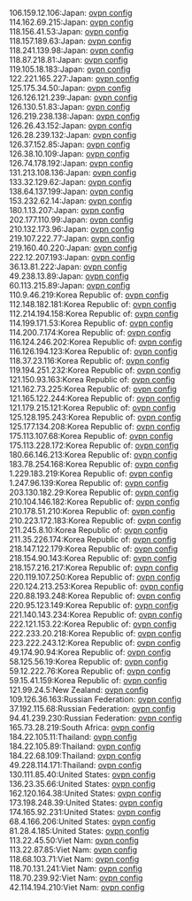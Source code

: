 106.159.12.106:Japan: [ovpn config](vpn/106_159_12_106.ovpn)  
114.162.69.215:Japan: [ovpn config](vpn/114_162_69_215.ovpn)  
118.156.41.53:Japan: [ovpn config](vpn/118_156_41_53.ovpn)  
118.157.189.63:Japan: [ovpn config](vpn/118_157_189_63.ovpn)  
118.241.139.98:Japan: [ovpn config](vpn/118_241_139_98.ovpn)  
118.87.218.81:Japan: [ovpn config](vpn/118_87_218_81.ovpn)  
119.105.18.183:Japan: [ovpn config](vpn/119_105_18_183.ovpn)  
122.221.165.227:Japan: [ovpn config](vpn/122_221_165_227.ovpn)  
125.175.34.50:Japan: [ovpn config](vpn/125_175_34_50.ovpn)  
126.126.121.239:Japan: [ovpn config](vpn/126_126_121_239.ovpn)  
126.130.51.83:Japan: [ovpn config](vpn/126_130_51_83.ovpn)  
126.219.238.138:Japan: [ovpn config](vpn/126_219_238_138.ovpn)  
126.26.43.152:Japan: [ovpn config](vpn/126_26_43_152.ovpn)  
126.28.239.132:Japan: [ovpn config](vpn/126_28_239_132.ovpn)  
126.37.152.85:Japan: [ovpn config](vpn/126_37_152_85.ovpn)  
126.38.10.109:Japan: [ovpn config](vpn/126_38_10_109.ovpn)  
126.74.178.192:Japan: [ovpn config](vpn/126_74_178_192.ovpn)  
131.213.108.136:Japan: [ovpn config](vpn/131_213_108_136.ovpn)  
133.32.129.62:Japan: [ovpn config](vpn/133_32_129_62.ovpn)  
138.64.137.199:Japan: [ovpn config](vpn/138_64_137_199.ovpn)  
153.232.62.14:Japan: [ovpn config](vpn/153_232_62_14.ovpn)  
180.1.13.207:Japan: [ovpn config](vpn/180_1_13_207.ovpn)  
202.177.110.99:Japan: [ovpn config](vpn/202_177_110_99.ovpn)  
210.132.173.96:Japan: [ovpn config](vpn/210_132_173_96.ovpn)  
219.107.222.77:Japan: [ovpn config](vpn/219_107_222_77.ovpn)  
219.160.40.220:Japan: [ovpn config](vpn/219_160_40_220.ovpn)  
222.12.207.193:Japan: [ovpn config](vpn/222_12_207_193.ovpn)  
36.13.81.222:Japan: [ovpn config](vpn/36_13_81_222.ovpn)  
49.238.13.89:Japan: [ovpn config](vpn/49_238_13_89.ovpn)  
60.113.215.89:Japan: [ovpn config](vpn/60_113_215_89.ovpn)  
110.9.46.219:Korea Republic of: [ovpn config](vpn/110_9_46_219.ovpn)  
112.148.182.181:Korea Republic of: [ovpn config](vpn/112_148_182_181.ovpn)  
112.214.194.158:Korea Republic of: [ovpn config](vpn/112_214_194_158.ovpn)  
114.199.171.53:Korea Republic of: [ovpn config](vpn/114_199_171_53.ovpn)  
114.200.7.174:Korea Republic of: [ovpn config](vpn/114_200_7_174.ovpn)  
116.124.246.202:Korea Republic of: [ovpn config](vpn/116_124_246_202.ovpn)  
116.126.194.123:Korea Republic of: [ovpn config](vpn/116_126_194_123.ovpn)  
118.37.23.116:Korea Republic of: [ovpn config](vpn/118_37_23_116.ovpn)  
119.194.251.232:Korea Republic of: [ovpn config](vpn/119_194_251_232.ovpn)  
121.150.93.163:Korea Republic of: [ovpn config](vpn/121_150_93_163.ovpn)  
121.162.73.225:Korea Republic of: [ovpn config](vpn/121_162_73_225.ovpn)  
121.165.122.244:Korea Republic of: [ovpn config](vpn/121_165_122_244.ovpn)  
121.179.215.121:Korea Republic of: [ovpn config](vpn/121_179_215_121.ovpn)  
125.128.195.243:Korea Republic of: [ovpn config](vpn/125_128_195_243.ovpn)  
125.177.134.208:Korea Republic of: [ovpn config](vpn/125_177_134_208.ovpn)  
175.113.107.68:Korea Republic of: [ovpn config](vpn/175_113_107_68.ovpn)  
175.113.228.172:Korea Republic of: [ovpn config](vpn/175_113_228_172.ovpn)  
180.66.146.213:Korea Republic of: [ovpn config](vpn/180_66_146_213.ovpn)  
183.78.254.168:Korea Republic of: [ovpn config](vpn/183_78_254_168.ovpn)  
1.229.183.219:Korea Republic of: [ovpn config](vpn/1_229_183_219.ovpn)  
1.247.96.139:Korea Republic of: [ovpn config](vpn/1_247_96_139.ovpn)  
203.130.182.29:Korea Republic of: [ovpn config](vpn/203_130_182_29.ovpn)  
210.104.146.182:Korea Republic of: [ovpn config](vpn/210_104_146_182.ovpn)  
210.178.51.210:Korea Republic of: [ovpn config](vpn/210_178_51_210.ovpn)  
210.223.172.183:Korea Republic of: [ovpn config](vpn/210_223_172_183.ovpn)  
211.245.8.10:Korea Republic of: [ovpn config](vpn/211_245_8_10.ovpn)  
211.35.226.174:Korea Republic of: [ovpn config](vpn/211_35_226_174.ovpn)  
218.147.122.179:Korea Republic of: [ovpn config](vpn/218_147_122_179.ovpn)  
218.154.90.143:Korea Republic of: [ovpn config](vpn/218_154_90_143.ovpn)  
218.157.216.217:Korea Republic of: [ovpn config](vpn/218_157_216_217.ovpn)  
220.119.107.250:Korea Republic of: [ovpn config](vpn/220_119_107_250.ovpn)  
220.124.213.253:Korea Republic of: [ovpn config](vpn/220_124_213_253.ovpn)  
220.88.193.248:Korea Republic of: [ovpn config](vpn/220_88_193_248.ovpn)  
220.95.123.149:Korea Republic of: [ovpn config](vpn/220_95_123_149.ovpn)  
221.140.143.234:Korea Republic of: [ovpn config](vpn/221_140_143_234.ovpn)  
222.121.153.22:Korea Republic of: [ovpn config](vpn/222_121_153_22.ovpn)  
222.233.20.218:Korea Republic of: [ovpn config](vpn/222_233_20_218.ovpn)  
223.222.243.12:Korea Republic of: [ovpn config](vpn/223_222_243_12.ovpn)  
49.174.90.94:Korea Republic of: [ovpn config](vpn/49_174_90_94.ovpn)  
58.125.56.19:Korea Republic of: [ovpn config](vpn/58_125_56_19.ovpn)  
59.12.222.76:Korea Republic of: [ovpn config](vpn/59_12_222_76.ovpn)  
59.15.41.159:Korea Republic of: [ovpn config](vpn/59_15_41_159.ovpn)  
121.99.24.5:New Zealand: [ovpn config](vpn/121_99_24_5.ovpn)  
109.126.36.163:Russian Federation: [ovpn config](vpn/109_126_36_163.ovpn)  
37.192.115.68:Russian Federation: [ovpn config](vpn/37_192_115_68.ovpn)  
94.41.239.230:Russian Federation: [ovpn config](vpn/94_41_239_230.ovpn)  
165.73.28.219:South Africa: [ovpn config](vpn/165_73_28_219.ovpn)  
184.22.105.11:Thailand: [ovpn config](vpn/184_22_105_11.ovpn)  
184.22.105.89:Thailand: [ovpn config](vpn/184_22_105_89.ovpn)  
184.22.68.109:Thailand: [ovpn config](vpn/184_22_68_109.ovpn)  
49.228.114.171:Thailand: [ovpn config](vpn/49_228_114_171.ovpn)  
130.111.85.40:United States: [ovpn config](vpn/130_111_85_40.ovpn)  
136.23.35.66:United States: [ovpn config](vpn/136_23_35_66.ovpn)  
162.120.164.38:United States: [ovpn config](vpn/162_120_164_38.ovpn)  
173.198.248.39:United States: [ovpn config](vpn/173_198_248_39.ovpn)  
174.165.92.231:United States: [ovpn config](vpn/174_165_92_231.ovpn)  
68.4.166.206:United States: [ovpn config](vpn/68_4_166_206.ovpn)  
81.28.4.185:United States: [ovpn config](vpn/81_28_4_185.ovpn)  
113.22.45.50:Viet Nam: [ovpn config](vpn/113_22_45_50.ovpn)  
113.22.87.85:Viet Nam: [ovpn config](vpn/113_22_87_85.ovpn)  
118.68.103.71:Viet Nam: [ovpn config](vpn/118_68_103_71.ovpn)  
118.70.131.241:Viet Nam: [ovpn config](vpn/118_70_131_241.ovpn)  
118.70.239.92:Viet Nam: [ovpn config](vpn/118_70_239_92.ovpn)  
42.114.194.210:Viet Nam: [ovpn config](vpn/42_114_194_210.ovpn)  
